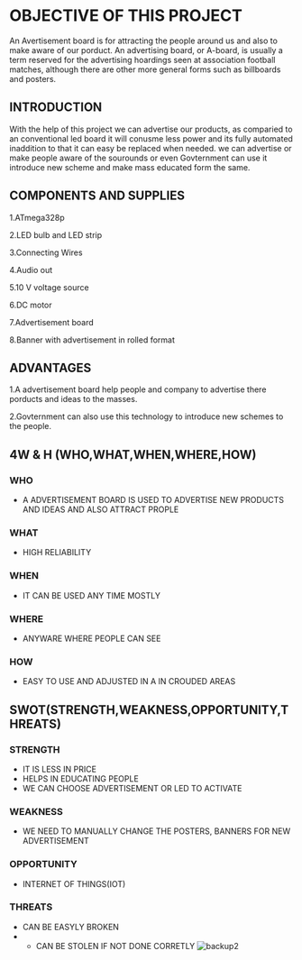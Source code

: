 # OBJECTIVE OF THIS PROJECT
An  Avertisement board is for attracting the people around us and also to make aware of our porduct. An advertising board, or A-board, is usually a term reserved for the advertising hoardings seen at association football matches, although there are other more general forms such as billboards and posters.
## INTRODUCTION
With the help of this project we can advertise our products, as comparied to an conventional led board it will conusme less power and its fully automated inaddition to that it can easy be replaced when needed. we can advertise or make people aware of the sourounds or even Govternment can use it introduce new scheme and make mass educated form the same. 
## COMPONENTS AND SUPPLIES
1.ATmega328p 

2.LED bulb and LED strip

3.Connecting Wires

4.Audio out

5.10 V voltage source

6.DC motor

7.Advertisement board

8.Banner with advertisement in rolled format
## ADVANTAGES
1.A advertisement board help people and company to advertise there porducts and ideas to the masses.

2.Govternment can also use this technology to introduce new schemes to the people. 
## 4W & H (WHO,WHAT,WHEN,WHERE,HOW)
### WHO
* A ADVERTISEMENT BOARD IS USED TO ADVERTISE NEW PRODUCTS AND IDEAS AND ALSO ATTRACT PROPLE
### WHAT
* HIGH RELIABILITY
### WHEN
*  IT CAN BE USED ANY TIME MOSTLY
### WHERE
*  ANYWARE WHERE PEOPLE CAN SEE
### HOW
* EASY TO USE AND ADJUSTED IN A IN CROUDED AREAS
## SWOT(STRENGTH,WEAKNESS,OPPORTUNITY,THREATS)
### STRENGTH
* IT IS LESS IN PRICE
* HELPS IN EDUCATING PEOPLE
* WE CAN CHOOSE ADVERTISEMENT OR LED TO ACTIVATE
### WEAKNESS
* WE NEED TO MANUALLY CHANGE THE POSTERS, BANNERS FOR NEW ADVERTISEMENT
### OPPORTUNITY
* INTERNET OF THINGS(IOT)
### THREATS
* CAN BE EASYLY BROKEN
* * CAN BE STOLEN IF NOT DONE CORRETLY
![backup2](https://user-images.githubusercontent.com/104137902/164801465-8aa81e47-8772-4762-b0e8-a6a11599f58c.png)
